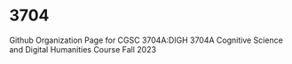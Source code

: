 # 3704
Github Organization Page for CGSC 3704A:DIGH 3704A Cognitive Science and Digital Humanities
Course Fall 2023
